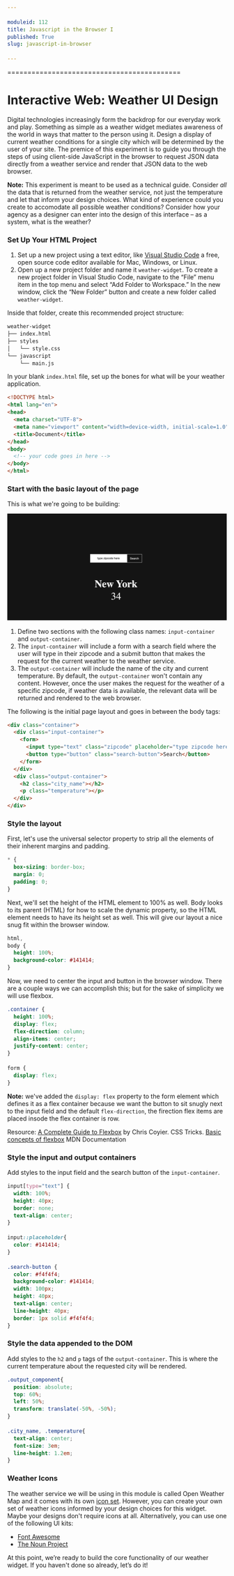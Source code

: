 ```yaml
---

moduleid: 112
title: Javascript in the Browser I
published: True
slug: javascript-in-browser

---
```


===========================================

# Interactive Web: Weather UI Design

Digital technologies increasingly form the backdrop for our everyday work and play. Something as simple as a weather widget mediates awareness of the world in ways that matter to the person using it. Design a display of current weather conditions for a single city which will be determined by the user of your site. The premice of this experiment is to guide you through the steps of using client-side JavaScript in the browser to request JSON data directly from a weather service and render that JSON data to the web browser.

__Note:__ This experiment is meant to be used as a technical guide. Consider _all_ the data that is returned from the weather service, not just the temperature and let that inform your design choices. What kind of experience could you create to accomodate all possible weather conditions? Consider how your agency as a designer can enter into the design of this interface – as a system, what is the weather?

### Set Up Your HTML Project

1. Set up a new project using a text editor, like [Visual Studio Code](https://code.visualstudio.com/) a free, open source code editor available for Mac, Windows, or Linux.
2. Open up a new project folder and name it `weather-widget`. To create a new project folder in Visual Studio Code, navigate to the “File” menu item in the top menu and select “Add Folder to Workspace.” In the new window, click the “New Folder” button and create a new folder called `weather-widget`.

Inside that folder, create this recommended project structure:

```md
weather-widget
├── index.html
├── styles
│   └── style.css
└── javascript
    └── main.js
```

In your blank `index.html` file, set up the bones for what will be your weather application.

```html
<!DOCTYPE html>
<html lang="en">
<head>
  <meta charset="UTF-8">
  <meta name="viewport" content="width=device-width, initial-scale=1.0">
  <title>Document</title>
</head>
<body>
  <!-- your code goes in here -->
</body>
</html>
``` 

### Start with the basic layout of the page

This is what we're going to be building:

![html-image](images/111/111-08.png)

1. Define two sections with the following class names: `input-container` and `output-container`.
2. The `input-container` will include a form with a search field where the user will type in their zipcode and a submit button that makes the request for the current weather to the weather service.
3. The `output-container` will include the name of the city and current temperature. By default, the `output-container` won't contain any content. However, once the user makes the request for the weather of a specific zipcode, if weather data is available, the relevant data will be returned and rendered to the web browser.

The following is the initial page layout and goes in between the body tags:

```html
<div class="container">
  <div class="input-container">
    <form>
      <input type="text" class="zipcode" placeholder="type zipcode here">
      <button type="button" class="search-button">Search</button>
    </form>
  </div>
  <div class="output-container">
    <h2 class="city_name"></h2>
    <p class="temperature"></p>
  </div>
</div>
```

### Style the layout

First, let's use the universal selector property to strip all the elements of their inherent margins and padding.

```css
* {
  box-sizing: border-box;
  margin: 0;
  padding: 0;
}
```

Next, we'll set the height of the HTML element to 100% as well. Body looks to its parent (HTML) for how to scale the dynamic property, so the HTML element needs to have its height set as well. This will give our layout a nice snug fit within the browser window.

```css
html,
body {
  height: 100%;
  background-color: #141414;
}
```
Now, we need to center the input and button in the browser window. There are a couple ways we can accomplish this; but for the sake of simplicity we will use flexbox.

```css
.container {
  height: 100%;
  display: flex;
  flex-direction: column;
  align-items: center;
  justify-content: center;
}

form {
  display: flex;
}
```

__Note:__ we've added the `display: flex` property to the form element which defines it as a flex container because we want the button to sit snugly next to the input field and the default `flex-direction`, the firection flex items are placed insode the flex container is row.

Resource: 
[A Complete Guide to Flexbox]() by Chris Coyier. CSS Tricks.
[Basic concepts of flexbox](https://developer.mozilla.org/en-US/docs/Web/CSS/CSS_Flexible_Box_Layout/Basic_Concepts_of_Flexbox) MDN Documentation

### Style the input and output containers

Add styles to the input field and the search button of the `input-container`.

```css
input[type="text"] {
  width: 100%;
  height: 40px;
  border: none;
  text-align: center;
}

input::placeholder{
  color: #141414;
}

.search-button {
  color: #f4f4f4;
  background-color: #141414;
  width: 100px;
  height: 40px;
  text-align: center;
  line-height: 40px;
  border: 1px solid #f4f4f4;
}
```

### Style the data appended to the DOM

Add styles to the `h2` and `p` tags of the `output-container`. This is where the current temperature about the requested city will be rendered.

```css
.output_component{
  position: absolute;
  top: 60%;
  left: 50%;
  transform: translate(-50%, -50%);
}

.city_name, .temperature{
  text-align: center;
  font-size: 3em;
  line-height: 1.2em;
}
```

### Weather Icons

The weather service we will be using in this module is called Open Weather Map and it comes with its own [icon set](https://openweathermap.org/weather-conditions). However, you can create your own set of weather icons informed by your design choices for this widget. Maybe your designs don't require icons at all. Alternatively, you can use one of the following UI kits:

* [Font Awesome](https://fontawesome.com/v5.15/icons?d=gallery&p=2&c=weather)
* [The Noun Project](https://thenounproject.com/search/icons/?iconspage=1&q=weather)

At this point, we’re ready to build the core functionality of our weather widget. If you haven't done so already, let’s do it!